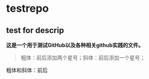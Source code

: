 # testrepo
## test for descrip

**这是一个用于测试GitHub以及各种相关github实践的文件。**

>粗体：前后添加两个星号；斜体：前后添加一个星号；

粗体和斜体：前后